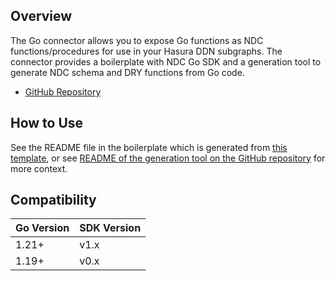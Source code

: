 ## Overview

The Go connector allows you to expose Go functions as NDC functions/procedures for use in your Hasura DDN subgraphs.
The connector provides a boilerplate with NDC Go SDK and a generation tool to generate NDC schema and DRY functions from Go code.

- [GitHub Repository](https://github.com/hasura/ndc-sdk-go)

## How to Use

See the README file in the boilerplate which is generated from [this template](https://github.com/hasura/ndc-sdk-go/blob/main/cmd/ndc-go-sdk/templates/new/README.md.tmpl), or see [README of the generation tool on the GitHub repository](https://github.com/hasura/ndc-sdk-go/blob/main/cmd/ndc-go-sdk/README.md) for more context.

## Compatibility

| Go Version | SDK Version |
| ---------- | ----------- |
| 1.21+      | v1.x        |
| 1.19+      | v0.x        |
